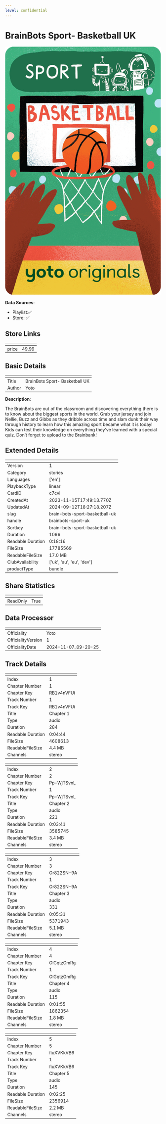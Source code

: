 ```yaml
---
level: confidential
---
```

# BrainBots Sport- Basketball UK

![card_[c7cvl].png](../../img/cards/card_[c7cvl].png)

**Data Sources**: 

- Playlist:✅
- Store: ✅


## Store Links

| <!-- --> | <!-- --> |
| - | - |
| price | 49.99 |


## Basic Details

| <!-- --> | <!-- --> |
| - | - |
| Title | BrainBots Sport- Basketball UK |
| Author | Yoto |

**Description**:

The BrainBots are out of the classroom and discovering everything there is to know about the biggest sports in the world. Grab your jersey and join Nellie, Buzz and Gibbs as they dribble across time and slam dunk their way through history to learn how this amazing sport became what it is today! Kids can test their knowledge on everything they’ve learned with a special quiz. Don’t forget to upload to the Brainbank!



## Extended Details

| <!-- --> | <!-- --> |
| - | - |
| Version | 1 |
| Category | stories |
| Languages | ['en'] |
| PlaybackType | linear |
| CardID | c7cvl |
| CreatedAt | 2023-11-15T17:49:13.770Z |
| UpdatedAt | 2024-09-12T18:27:18.207Z |
| slug | brain-bots-sport-basketball-uk |
| handle | brainbots-sport-uk |
| Sortkey | brain-bots-sport-basketball-uk |
| Duration | 1096 |
| Readable Duration | 0:18:16 |
| FileSize | 17785569 |
| ReadableFileSize | 17.0 MB |
| ClubAvailability | ['uk', 'au', 'eu', 'dev'] |
| productType | bundle |


## Share Statistics

| <!-- --> | <!-- --> |
| - | - |
| ReadOnly | True |


## Data Processor

| <!-- --> | <!-- --> |
| - | - |
| Officiality | Yoto
| OfficialityVersion | 1
| OfficialityDate | 2024-11-07_09-20-25


## Track Details

| <!-- --> | <!-- --> |
| - | - |
| Index | 1 |
| Chapter Number | 1 |
| Chapter Key | RB1v4nVFUi |
| Track Number | 1 |
| Track Key | RB1v4nVFUi |
| Title | Chapter 1 |
| Type | audio |
| Duration | 284 |
| Readable Duration | 0:04:44 |
| FileSize | 4608613 |
| ReadableFileSize | 4.4 MB |
| Channels | stereo |

| <!-- --> | <!-- --> |
| - | - |
| Index | 2 |
| Chapter Number | 2 |
| Chapter Key | Pp-WjTSvnL |
| Track Number | 1 |
| Track Key | Pp-WjTSvnL |
| Title | Chapter 2 |
| Type | audio |
| Duration | 221 |
| Readable Duration | 0:03:41 |
| FileSize | 3585745 |
| ReadableFileSize | 3.4 MB |
| Channels | stereo |

| <!-- --> | <!-- --> |
| - | - |
| Index | 3 |
| Chapter Number | 3 |
| Chapter Key | Or822SN-9A |
| Track Number | 1 |
| Track Key | Or822SN-9A |
| Title | Chapter 3 |
| Type | audio |
| Duration | 331 |
| Readable Duration | 0:05:31 |
| FileSize | 5371943 |
| ReadableFileSize | 5.1 MB |
| Channels | stereo |

| <!-- --> | <!-- --> |
| - | - |
| Index | 4 |
| Chapter Number | 4 |
| Chapter Key | OlGqtzGmRg |
| Track Number | 1 |
| Track Key | OlGqtzGmRg |
| Title | Chapter 4 |
| Type | audio |
| Duration | 115 |
| Readable Duration | 0:01:55 |
| FileSize | 1862354 |
| ReadableFileSize | 1.8 MB |
| Channels | stereo |

| <!-- --> | <!-- --> |
| - | - |
| Index | 5 |
| Chapter Number | 5 |
| Chapter Key | fiuXVKkVB6 |
| Track Number | 1 |
| Track Key | fiuXVKkVB6 |
| Title | Chapter 5 |
| Type | audio |
| Duration | 145 |
| Readable Duration | 0:02:25 |
| FileSize | 2356914 |
| ReadableFileSize | 2.2 MB |
| Channels | stereo |

